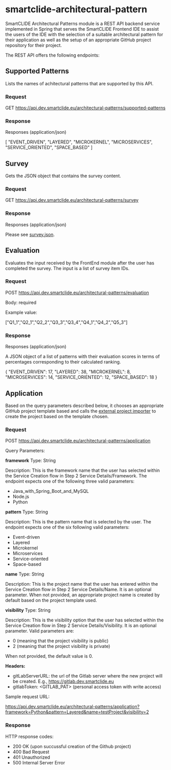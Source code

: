 # smartclide-architectural-pattern

SmartCLIDE Architectural Patterns module is a REST API backend service implemented in Spring that serves the SmartCLIDE Frontend IDE to assist the users of the IDE with the selection of a suitable architectural pattern for their application as well as the setup of an appropriate GitHub project repository for their project.

The REST API offers the following endpoints:

## Supported Patterns

Lists the names of achitectural patterns that are supported by this API.

### Request

GET https://api.dev.smartclide.eu/architectural-patterns/supported-patterns

### Response

Responses (application/json)

[
    "EVENT_DRIVEN",
    "LAYERED",
    "MICROKERNEL",
    "MICROSERVICES",
    "SERVICE_ORIENTED",
    "SPACE_BASED"
]

## Survey

Gets the JSON object that contains the survey content.

### Request

GET https://api.dev.smartclide.eu/architectural-patterns/survey

### Response

Responses (application/json)

Please see [survey.json](src/main/resources/jsonfiles/survey.json).

## Evaluation

Evaluates the input received by the FrontEnd module after the user has completed the survey. The input is a list of survey item IDs.

### Request

POST https://api.dev.smartclide.eu/architectural-patterns/evaluation

Body: required

Example value:

["Q1_1","Q2_1","Q2_2","Q3_3","Q3_4","Q4_1","Q4_2","Q5_3"]
 
### Response

Responses (application/json) 

A JSON object of a list of patterns with their evaluation scores in terms of percentages corresponding to their calculated ranking.

{
    "EVENT_DRIVEN": 17, 
    "LAYERED": 38,
    "MICROKERNEL": 8,
    "MICROSERVICES": 14,
    "SERVICE_ORIENTED": 12,
    "SPACE_BASED": 18
}

## Application

Based on the query parameters described below, it chooses an appropriate GitHub project template based and calls the [external project importer](https://github.com/eclipse-opensmartclide/smartclide-external-project-importer/blob/main/src/main/java/smartclide/projectimporter/controller/ProjectImportController.java) to create the project based on the template chosen.

### Request

POST  https://api.dev.smartclide.eu/architectural-patterns/application 

Query Parameters:

**framework**
Type: String

Description: This is the framework name that the user has selected within the Service Creation flow in Step 2 Service Details/Framework. The endpoint expects one of the following three valid parameters:

- Java_with_Spring_Boot_and_MySQL
- Node.js
- Python

**pattern**
Type: String

Description: This is the pattern name that is selected by the user. The endpoint expects one of the six following valid parameters:

- Event-driven
- Layered
- Microkernel
- Microservices
- Service-oriented
- Space-based

**name**
Type: String

Description: This is the project name that the user has entered within the Service Creation flow in Step 2 Service Details/Name. It is an optional parameter.
When not provided, an appropriate project name is created by default based on the project template used.

**visibility** 
Type: String

Description: This is the visibility option that the user has selected within the Service Creation flow in Step 2 Service Details/Visibility. It is an optional parameter. Valid parameters are:

- 0 (meaning that the project visibility is public)
- 2 (meaning that the project visibility is private)

When not provided, the default value is 0. 

**Headers:**
- gitLabServerURL: the url of the Gitlab server where the new project will be created. E.g., https://gitlab.dev.smartclide.eu
- gitlabToken: <GITLAB_PAT> (personal access token with write access)

Sample request URL:
 
https://api.dev.smartclide.eu/architectural-patterns/application?framework=Python&pattern=Layered&name=testProject&visibility=2

### Response 

HTTP response codes:
- 200 OK (upon succussful creation of the Github project)
- 400 Bad Request
- 401 Unauthorized
- 500 Internal Server Error
